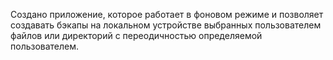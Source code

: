 Создано приложение, которое работает в фоновом режиме и позволяет создавать бэкапы на локальном устройстве выбранных пользователем файлов или директорий с переодичностью определяемой пользователем.
